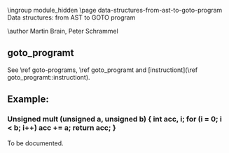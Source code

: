 \ingroup module_hidden 
\page data-structures-from-ast-to-goto-program Data structures: from AST to GOTO program

\author Martin Brain, Peter Schrammel

## goto_programt ##

See \ref goto-programs, \ref goto_programt and [instructiont](\ref goto_programt::instructiont).

## Example: ##

### Unsigned mult (unsigned a, unsigned b) { int acc, i; for (i = 0; i < b; i++) acc += a; return acc; } ###

To be documented.
